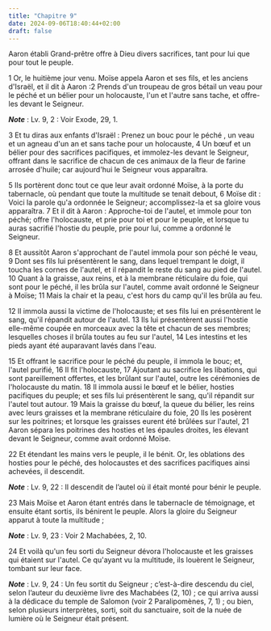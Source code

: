```yaml
---
title: "Chapitre 9"
date: 2024-09-06T18:40:44+02:00
draft: false
---
```



Aaron établi Grand-prêtre offre à Dieu divers sacrifices, tant pour lui que pour tout le peuple.


1 Or, le huitième jour venu. Moïse appela Aaron et ses fils, et les anciens d'Israël, et il dit à Aaron :2 Prends d'un troupeau de gros bétail un veau pour le péché et un bélier pour un holocauste, l'un et l'autre sans tache, et offre-les devant le Seigneur.

***Note*** :  Lv. 9, 2 : Voir Exode, 29, 1.

3 Et tu diras aux enfants d'Israël : Prenez un bouc pour le péché , un veau et un agneau d'un an et sans tache pour un holocauste, 4 Un bœuf et un bélier pour des sacrifices pacifiques, et immolez-les devant le Seigneur, offrant dans le sacrifice de chacun de ces animaux de la fleur de farine arrosée d'huile; car aujourd'hui le Seigneur vous apparaîtra.


5 Ils portèrent donc tout ce que leur avait ordonné Moïse, à la porte du tabernacle, où pendant que toute la multitude se tenait debout, 6 Moïse dit : Voici la parole qu'a ordonnée le Seigneur; accomplissez-la et sa gloire vous apparaîtra. 7 Et il dit à Aaron : Approche-toi de l'autel, et immole pour ton péché; offre l'holocauste, et prie pour toi et pour le peuple, et lorsque tu auras sacrifié l'hostie du peuple, prie pour lui, comme a ordonné le Seigneur.


8 Et aussitôt Aaron s'approchant de l'autel immola pour son péché le veau, 9 Dont ses fils lui présentèrent le sang, dans lequel trempant le doigt, il toucha les cornes de l'autel, et il répandit le reste du sang au pied de l'autel. 10 Quant à la graisse, aux reins, et à la membrane réticulaire du foie, qui sont pour le péché, il les brûla sur l'autel, comme avait ordonné le Seigneur à Moïse; 11 Mais la chair et la peau, c'est hors du camp qu'il les brûla au feu.


12 Il immola aussi la victime de l'holocauste; et ses fils lui en présentèrent le sang, qu'il répandit autour de l'autel. 13 Ils lui présentèrent aussi l'hostie elle-même coupée en morceaux avec la tête et chacun de ses membres; lesquelles choses il brûla toutes au feu sur l'autel, 14 Les intestins et les pieds ayant été auparavant lavés dans l'eau.


15 Et offrant le sacrifice pour le péché du peuple, il immola le bouc; et, l'autel purifié, 16 Il fit l'holocauste, 17 Ajoutant au sacrifice les libations, qui sont pareillement offertes, et les brûlant sur l'autel, outre les cérémonies de l'holocauste du matin. 18 Il immola aussi le bœuf et le bélier, hosties pacifiques du peuple; et ses fils lui présentèrent le sang, qu'il répandit sur l'autel tout autour. 19 Mais la graisse du bœuf, la queue du bélier, les reins avec leurs graisses et la membrane réticulaire du foie, 20 Ils les posèrent sur les poitrines; et lorsque les graisses eurent été brûlées sur l'autel, 21 Aaron sépara les poitrines des hosties et les épaules droites, les élevant devant le Seigneur, comme avait ordonné Moïse.


22 Et étendant les mains vers le peuple, il le bénit. Or, les oblations des hosties pour le péché, des holocaustes et des sacrifices pacifiques ainsi achevées, il descendit.

***Note*** :  Lv. 9, 22 : Il descendit de l’autel où il était monté pour bénir le peuple.


23 Mais Moïse et Aaron étant entrés dans le tabernacle de témoignage, et ensuite étant sortis, ils bénirent le peuple. Alors la gloire du Seigneur apparut à toute la multitude ;

***Note*** :  Lv. 9, 23 : Voir 2 Machabées, 2, 10.

24 Et voilà qu'un feu sorti du Seigneur dévora l'holocauste et les graisses qui étaient sur l'autel. Ce qu'ayant vu la multitude, ils louèrent le Seigneur, tombant sur leur face.

***Note*** :  Lv. 9, 24 : Un feu sortit du Seigneur ; c’est-à-dire descendu du ciel, selon l’auteur du deuxième livre des Machabées (2, 10) ; ce qui arriva aussi à la dédicace du temple de Salomon (voir 2 Paralipomènes, 7, 1) ; ou bien, selon plusieurs interprètes, sorti, soit du sanctuaire, soit de la nuée de lumière où le Seigneur était présent.

